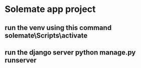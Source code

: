 # Solemate app project

## run the venv using this command solemate\Scripts\activate

## run the django server python manage.py runserver
